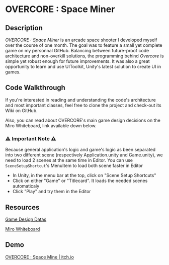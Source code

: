 # OVERCORE : Space Miner 

## Description

*OVERCORE : Space Miner* is an arcade space shooter I developed myself over the course of one month. The goal was to feature a small yet complete game on my personnal GitHub. Balancing between future-proof code architecture and non-overkill solutions, the programming behind *Overcore* is simple yet robust enough for future improvements. It was also a great opportunity to learn and use UIToolkit, Unity's latest solution to create UI in games.

## Code Walkthrough

If you're interested in reading and understanding the code's architecture and most important classes, feel free to clone the project and check-out its Wiki on GitHub.

Also, you can read about OVERCORE's main game design decisions on the Miro Whiteboard, link available down below. 

### **⚠ Important Note ⚠**

Because general application's logic and game's logic as been separated into two different scene (respectively Application.unity and Game.unity), we need to load 2 scenes at the same time in Editor. You can use `SceneSetupShortcut`'s MenuItem to load both scene faster in Editor

- In Unity, in the menu bar at the top, click on "Scene Setup Shortcuts"
- Click on either "Game" or "Titlecard". It loads the needed scenes automaticaly
- Click "Play" and try them in the Editor


## Resources

[Game Design Datas](https://docs.google.com/spreadsheets/d/1HGIbyrE2KFRkq-pdCO5ZS-edxS8F7k7-7oA6d7Xzvgo/edit?usp=sharing)

[Miro Whiteboard](https://miro.com/welcomeonboard/QkZpU3dnOFdNamE0YmYzeGExZHZ4MTBQRWpuU05JM3ZEMUNmdkRDSVhJVWFNQlY3Y0pId2xEVEl0U1BUcTVNcXwzNDU4NzY0NTU3NjAyNTMxNDc4fDI=?share_link_id=769314664969)

## Demo

[OVERCORE : Space Mine | itch.io](https://folstrym.itch.io/overcore-space-miner)

